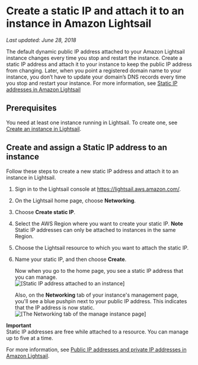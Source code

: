 # Create a static IP and attach it to an instance in Amazon Lightsail<a name="lightsail-create-static-ip"></a>

 *Last updated: June 28, 2018* 

The default dynamic public IP address attached to your Amazon Lightsail instance changes every time you stop and restart the instance\. Create a static IP address and attach it to your instance to keep the public IP address from changing\. Later, when you point a registered domain name to your instance, you don’t have to update your domain’s DNS records every time you stop and restart your instance\. For more information, see [Static IP addresses in Amazon Lightsail](understanding-static-ip-addresses-in-amazon-lightsail.md)

## Prerequisites<a name="lightsail-create-static-ip-prerequisites"></a>

You need at least one instance running in Lightsail\. To create one, see [Create an instance in Lightsail](getting-started-with-amazon-lightsail.md)\.

## Create and assign a Static IP address to an instance<a name="create-static-ip-procedure"></a>

Follow these steps to create a new static IP address and attach it to an instance in Lightsail\.

1. Sign in to the Lightsail console at [https://lightsail\.aws\.amazon\.com/](https://lightsail.aws.amazon.com/)\.

1. On the Lightsail home page, choose **Networking**\.

1. Choose **Create static IP**\.

1. Select the AWS Region where you want to create your static IP\.
**Note**  
Static IP addresses can only be attached to instances in the same Region\.

1. Choose the Lightsail resource to which you want to attach the static IP\.

1. Name your static IP, and then choose **Create**\.

   Now when you go to the home page, you see a static IP address that you can manage\.  
![\[Static IP address attached to an instance\]](https://d9yljz1nd5001.cloudfront.net/en_us/839d5f6fb9fda85efe16b0c03ccc5f0f/images/amazon-lightsail-static-ip-attached-to-an-instance.png)

   Also, on the **Networking** tab of your instance's management page, you'll see a blue pushpin next to your public IP address\. This indicates that the IP address is now static\.  
![\[The Networking tab of the manage instance page\]](https://d9yljz1nd5001.cloudfront.net/en_us/839d5f6fb9fda85efe16b0c03ccc5f0f/images/amazon-lightsail-static-ip-pushpin.png)

**Important**  
Static IP addresses are free while attached to a resource\. You can manage up to five at a time\.

For more information, see [Public IP addresses and private IP addresses in Amazon Lightsail](understanding-public-ip-and-private-ip-addresses-in-amazon-lightsail.md)\.
